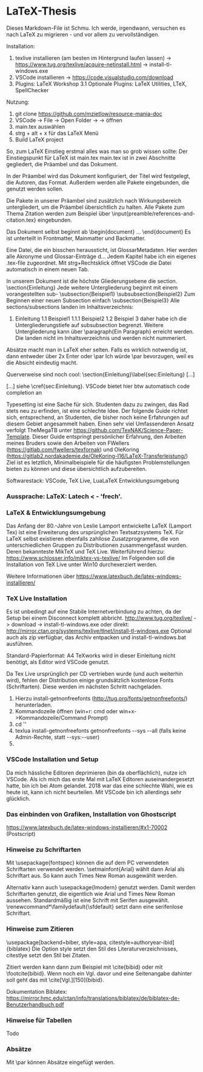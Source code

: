 # LaTeX-Thesis
Dieses Markdown-File ist Schmu. Ich werde, irgendwann, versuchen es nach LaTeX
zu migrieren - und vor allem zu vervollständigen.

Installation:
1. texlive installieren (am besten im Hintergrund laufen lassen) -> https://www.tug.org/texlive/acquire-netinstall.html -> install-tl-windows.exe
2. VSCode installieren -> https://code.visualstudio.com/download
3. Plugins: LaTeX Workshop
3.1 Optionale Plugins: LaTeX Utilities, LTeX, SpellChecker

Nutzung:
1. git clone https://github.com/mzietlow/resource-mania-doc
2. VSCode -> File -> Open Folder -> <path> -> öffnen
3. main.tex auswählen
4. strg + alt + x für das LaTeX Menü
5. Build LaTeX project

So, zum LaTeX Einstieg erstmal alles was man so grob wissen sollte:
Der Einstiegspunkt für LaTeX ist main.tex
main.tex ist in zwei Abschnitte gegliedert, die Präambel und das Dokument.

In der Präambel wird das Dokument konfiguriert, der Titel wird festgelegt, die Autoren, das Format. Außerdem werden alle Pakete eingebunden, die genutzt werden sollen.

Die Pakete in unserer Präambel sind zusätzlich nach Wirkungsbereich untergliedert, um die Präambel übersichtlich zu halten. Alle Pakete zum Thema Zitation werden zum Beispiel über \input{preamble/references-and-citation.tex} eingebunden.

Das Dokument selbst beginnt ab \begin{document} ... \end{document}
Es ist unterteilt in Frontmatter, Mainmatter und Backmatter.

Eine Datei, die ein bisschen heraussticht, ist GlossarMetadaten. Hier werden alle Akronyme und Glossar-Einträge d…
Jedem Kapitel habe ich ein eigenes .tex-file zugeordnet. Mit strg+Rechtsklick öffnet VSCode die Datei automatisch in einem neuen Tab.

In unserem Dokument ist die höchste Gliederungsebene die section.
\section{Einleitung}
Jede weitere Untergliederung beginnt mit einem vorangestellten sub-
\subsection{Beispiel1}
\subsubsection{Beispiel2}
Zum Beginnen einer neuen Subsection einfach
\subsection{Beispiel3}
Alle sections/subsections landen im Inhaltsverzeichnis:
1. Einleitung
1.1 Beispiel1
1.1.1 Beispiel2
1.2 Beispiel 3
daher habe ich die Untergliederungstiefe auf subsubsection begrenzt.
Weitere Untergliederung kann über \paragraph{Ein Paragraph} erreicht werden. Die landen nicht im Inhaltsverzeichnis und werden nicht nummeriert.

Absätze macht man in LaTeX eher selten. Falls es wirklich notwendig ist, dann entweder
über 2x Enter oder
\par
Ich würde \par bevorzugen, weil es die Absicht eindeutig macht.

Querverweise sind noch cool:
\section{Einleitung}\label{sec:Einleitung}
[...]

[...] siehe \cref{sec:Einleitung}.
VSCode bietet hier btw automatisch code completion an


Typesetting ist eine Sache für sich. Studenten dazu zu zwingen, das Rad stets
neu zu erfinden, ist eine schlechte Idee. Der folgende Guide richtet sich,
entsprechend, an Studenten, die bisher noch keine Erfahrungen auf diesem Gebiet
angesammelt haben. Einen sehr viel Umfassenderen Ansatz verfolgt TheMegaTB unter
https://github.com/TexNAK/Science-Paper-Template. Dieser Guide entspringt
persönlicher Erfahrung, den Arbeiten meines Bruders sowie den Arbeiten von
FWellers (https://gitlab.com/fwellers/texfornak) und OleKoring
(https://gitlab2.nordakademie.de/OleKoring-I16/LaTeX-Transferleistung/)
Ziel ist es letztlich, Minimalbeispiele für die häufigsten Problemstellungen
bieten zu können und diese übersichtlich aufzubereiten.


Softwarestack: VSCode, TeX Live, LuaLaTeX
Entwicklungsumgebung

### Aussprache: LaTeX: Latech < - 'frech'.

### LaTeX & Entwicklungsumgebung

Das Anfang der 80.-Jahre von Leslie Lamport entwickelte LaTeX (Lamport Tex) ist
eine Erweiterung des ursprünglichen Textsatzsystems TeX. Für LaTeX selbst
existieren ebenfalls zahllose Zusatzprogramme, die von unterschiedlichen Gruppen
zu Distributionen zusammengefasst wurden. Deren bekannteste MikTeX und TeX Live.
Weiterführend hierzu: https://www.schlosser.info/miktex-vs-texlive/ Im Folgenden
soll die Installation von TeX Live unter Win10 durchexerziert werden.

Weitere Informationen über https://www.latexbuch.de/latex-windows-installieren/

### TeX Live Installation

Es ist unbedingt auf eine Stabile Internetverbindung zu achten, da der Setup
bei einem Disconnect komplett abbricht.
http://www.tug.org/texlive/ -> download -> install-tl-windows.exe
oder direkt: http://mirror.ctan.org/systems/texlive/tlnet/install-tl-windows.exe
Optional auch als zip verfügbar, das Archiv entpacken und install-tl-windows.bat
ausführen.

Standard-Papierformat: A4
TeXworks wird in dieser Einleitung nicht benötigt, als Editor wird VSCode genutzt.

Da Tex Live ursprünglich per CD vertrieben wurde (und auch weiterhin wird),
fehlen der Distribution einige grundsätzlich kostenlose Fonts (Schriftarten).
Diese werden im nächsten Schritt nachgeladen.
1. Hierzu install-getnonfreefonts
(http://tug.org/fonts/getnonfreefonts/) herunterladen.
2. Kommandozeile öffnen (win+r: cmd oder win+x->Kommandozeile/Command Prompt)
3. cd '<download-pfad>'
4. texlua install-getnonfreefonts
   getnonfreefonts --sys --all (falls keine Admin-Rechte, statt --sys:--user)
5.

### VSCode Installation und Setup

Da mich hässliche Editoren deprimieren (bin da oberflächlich), nutze ich VSCode.
Als ich mich das erste Mal mit LaTeX Editoren auseinandergesetzt hatte, bin ich
bei Atom gelandet. 2018 war das eine schlechte Wahl, wie es heute ist, kann
ich nicht beurteilen. Mit VSCode bin ich allerdings sehr glücklich.

### Das einbinden von Grafiken, Installation von Ghostscript
https://www.latexbuch.de/latex-windows-installieren/#x1-70002 (Postscript)

### Hinweise zu Schriftarten

Mit \usepackage{fontspec} können die auf dem PC verwendeten Schriftarten
verwendet werden. \setmainfont{Arial} wählt dann Arial als Schriftart aus. So
kann auch Times New Roman ausgewählt werden.

Alternativ kann auch \usepackage{lmodern} genutzt werden. Damit werden
Schriftarten genutzt, die eigentlich wie Arial und Times New Roman aussehen.
Standardmäßig ist eine Schrift mit Serifen ausgewählt.
\renewcommand*\familydefault{\sfdefault} setzt dann eine serifenlose Schriftart.

### Hinweise zum Zitieren

\usepackage[backend=biber, style=apa, citestyle=authoryear-ibid]{biblatex}
Die Option style setzt den Stil des Literaturverzeichnisses, citestlye setzt den
Stil bei Zitaten.

Zitiert werden kann dann zum Beispiel mit \cite{bibid} oder mit
\footcite{bibid}. Wenn noch ein Vgl. davor und eine Seitenangabe dahinter soll
geht das mit \cite[Vgl.][150]{bibid}.

Dokumentation Biblatex:
https://mirror.hmc.edu/ctan/info/translations/biblatex/de/biblatex-de-Benutzerhandbuch.pdf

### Hinweise für Tabellen
Todo

### Absätze

Mit \par können Absätze eingefügt werden.
